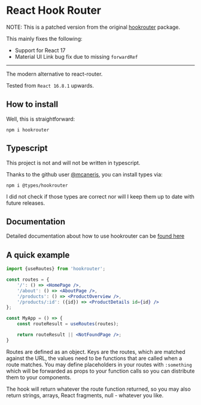 # React Hook Router

NOTE: This is a patched version from the original [hookrouter](https://github.com/Paratron/hookrouter) package.

This mainly fixes the following:
- Support for React 17
- Material UI Link bug fix due to missing `forwardRef`

----

The modern alternative to react-router.

Tested from `React 16.8.1` upwards.

## How to install
Well, this is straightforward:

    npm i hookrouter

## Typescript
This project is not and will not be written in typescript.

Thanks to the github user [@mcaneris](https://github.com/mcaneris), you can install types via:

    npm i @types/hookrouter

I did not check if those types are correct nor will I keep them up to date with future releases.


## Documentation
Detailed documentation about how to use hookrouter can be [found here](https://github.com/Paratron/hookrouter/blob/master/src-docs/pages/en/README.md)

## A quick example
```jsx harmony
import {useRoutes} from 'hookrouter';

const routes = {
    '/': () => <HomePage />,
    '/about': () => <AboutPage />,
    '/products': () => <ProductOverview />,
    '/products/:id': ({id}) => <ProductDetails id={id} />
};

const MyApp = () => {
    const routeResult = useRoutes(routes);

    return routeResult || <NotFoundPage />;
}
```
Routes are defined as an object. Keys are the routes, which are matched
against the URL, the values need to be functions that are called when a route
matches. You may define placeholders in your routes with `:something` which
will be forwarded as props to your function calls so you can distribute them
to your components.

The hook will return whatever the route function returned, so you may also return
strings, arrays, React fragments, null - whatever you like.
